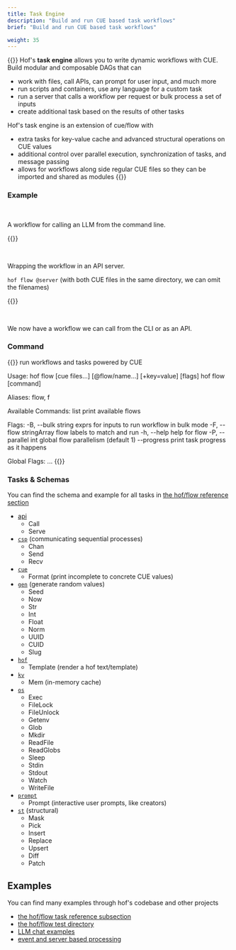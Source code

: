 ```yaml
---
title: Task Engine
description: "Build and run CUE based task workflows"
brief: "Build and run CUE based task workflows"

weight: 35
---
```


{{<lead>}}
Hof's __task engine__ allows you to write dynamic workflows with CUE.
Build modular and composable DAGs that can

- work with files, call APIs, can prompt for user input, and much more
- run scripts and containers, use any language for a custom task
- run a server that calls a workflow per request or bulk process a set of inputs
- create additional task based on the results of other tasks

Hof's task engine is an extension of cue/flow with

- extra tasks for key-value cache and advanced structural operations on CUE values
- additional control over parallel execution, synchronization of tasks, and message passing
- allows for workflows along side regular CUE files so they can be imported and shared as modules
{{</lead>}}


### Example

<br>

A workflow for calling an LLM from the command line.

{{<codePane title="hof flow vertex.cue -t msg='What is the CUE language?'" file="code/getting-started/task-engine/vertex.html" >}}

<br>

Wrapping the workflow in an API server.

`hof flow @server` (with both CUE files in the same directory, we can omit the filenames)

{{<codePane title="server.cue" file="code/getting-started/task-engine/server.html" >}}

<br>

We now have a workflow we can call from the CLI or as an API.

### Command

{{<codeInner title="hof flow help">}}
run workflows and tasks powered by CUE

Usage:
  hof flow [cue files...] [@flow/name...] [+key=value] [flags]
  hof flow [command]

Aliases:
  flow, f

Available Commands:
  list        print available flows

Flags:
  -B, --bulk string        exprs for inputs to run workflow in bulk mode
  -F, --flow stringArray   flow labels to match and run
  -h, --help               help for flow
  -P, --parallel int       global flow parallelism (default 1)
      --progress           print task progress as it happens

Global Flags:
  ...
{{</codeInner>}}

### Tasks & Schemas

You can find the schema and example for all tasks in
[the hof/flow reference section](/task-engine/tasks/)

- [api](/task-engine/tasks/api/)
  - Call
  - Serve
- [`csp`](/task-engine/tasks/csp/) (communicating sequential processes)
  - Chan
  - Send
  - Recv
- [`cue`](/task-engine/tasks/cue/)
  - Format (print incomplete to concrete CUE values)
- [`gen`](/task-engine/tasks/gen/) (generate random values)
  - Seed
  - Now
  - Str
  - Int
  - Float
  - Norm
  - UUID
  - CUID
  - Slug
- [`hof`](/task-engine/tasks/hof/)
  - Template (render a hof text/template)
- [`kv`](/task-engine/tasks/kv/)
  - Mem (in-memory cache)
- [`os`](/task-engine/tasks/os/)
  - Exec
  - FileLock
  - FileUnlock
  - Getenv
  - Glob
  - Mkdir
  - ReadFile
  - ReadGlobs
  - Sleep
  - Stdin
  - Stdout
  - Watch
  - WriteFile
- [`prompt`](/task-engine/tasks/prompt/)
  - Prompt (interactive user prompts, like creators)
- [`st`](/task-engine/tasks/st/) (structural)
  - Mask
  - Pick
  - Insert
  - Replace
  - Upsert
  - Diff
  - Patch

## Examples

You can find many examples through hof's codebase and other projects

- [the hof/flow task reference subsection](/task-engine/tasks/)
- [the hof/flow test directory](https://github.com/hofstadter-io/hof/tree/_dev/flow/testdata)
- [LLM chat examples](https://github.com/hofstadter-io/hof/tree/_dev/flow/chat)
- [event and server based processing](https://github.com/verdverm/streamer-tools)
